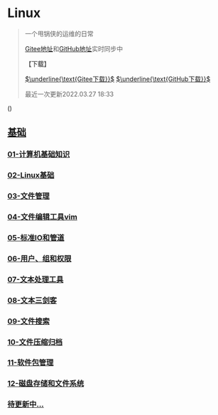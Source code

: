 # Linux

> 一个甩锅侠的运维的日常
> 
> [Gitee地址](https://gitee.com/zhang-qilin-0522)和[GitHub地址](https://github.com/zhang-qilin)实时同步中
>
> **【下载】**
>  
>  [$\underline{\text{Gitee下载}}$](https://gitee.com/zhang-qilin-0522/Linux/repository/archive/main.zip)        [$\underline{\text{GitHub下载}}$](https://github.com/zhang-qilin/Linux/archive/refs/heads/main.zip)
>  
> 最近一次更新2022.03.27 18:33

()


## [基础](./basis)


### [01-计算机基础知识](./basis/01-计算机基础知识.md)

### [02-Linux基础](./basis/02-Linux基础.md)

### [03-文件管理](./basis/03-文件管理.md)

### [04-文件编辑工具vim](./basis/04-文件编辑工具vim.md)

### [05-标准IO和管道](./basis/05-标准IO和管道.md)

### [06-用户、组和权限](./basis/06-用户、组和权限.md)

### [07-文本处理工具](./basis/07-文本处理工具.md)

### [08-文本三剑客](./basis/08-文本三剑客.md)

### [09-文件搜索](./basis/09-文件搜索.md)

### [10-文件压缩归档](./basis/10-文件压缩归档.md)

### [11-软件包管理](./basis/11-软件包管理.md)

### [12-磁盘存储和文件系统](./basis/12-磁盘存储和文件系统.md)

### [待更新中...]()



